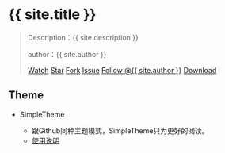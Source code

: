 # {{ site.title }}

> Description：{{ site.description }}
>
> author：{{ site.author }}
>
> <a class="github-button" href="https://github.com/{{ site.author }}/{{ site.title }}/subscription" data-show-count="true" aria-label="Watch {{ site.author }}/{{ site.title }} on GitHub">Watch</a>
<a class="github-button" href="https://github.com/{{ site.author }}/{{ site.title }}" data-show-count="true" aria-label="Star {{ site.author }}/{{ site.title }} on GitHub">Star</a>
<a class="github-button" href="https://github.com/{{ site.author }}/{{ site.title }}/fork" data-show-count="true" aria-label="Fork {{ site.author }}/{{ site.title }} on GitHub">Fork</a>
<a class="github-button" href="https://github.com/{{ site.author }}/{{ site.title }}/issues" data-show-count="true" aria-label="Issue {{ site.author }}/{{ site.title }} on GitHub">Issue</a>
<a class="github-button" href="https://github.com/{{ site.author }}" data-show-count="true" aria-label="Follow @{{ site.author }} on GitHub">Follow @{{ site.author }}</a>
<a class="github-button" href="https://github.com/{{ site.author }}/{{ site.title }}/archive/master.zip" aria-label="Download {{ site.author }}/{{ site.title }} on GitHub">Download</a>

## Theme

- SimpleTheme

  - 跟Github同种主题模式，SimpleTheme只为更好的阅读。
  - [使用说明](use/use.md)


